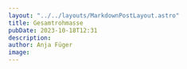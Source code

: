 ```yaml
---
layout: "../../layouts/MarkdownPostLayout.astro"
title: Gesamtrohmasse
pubDate: 2023-10-18T12:31
description: 
author: Anja Füger
image: 
---
```


